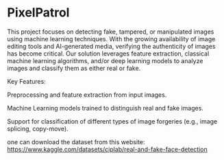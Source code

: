 # PixelPatrol
This project focuses on detecting fake, tampered, or manipulated images using machine learning techniques. With the growing availability of image editing tools and AI-generated media, verifying the authenticity of images has become critical.
Our solution leverages feature extraction, classical machine learning algorithms, and/or deep learning models to analyze images and classify them as either real or fake.

Key Features:

Preprocessing and feature extraction from input images.

Machine Learning models trained to distinguish real and fake images.

Support for classification of different types of image forgeries (e.g., image splicing, copy-move).

one can download the dataset from this website: https://www.kaggle.com/datasets/ciplab/real-and-fake-face-detection
